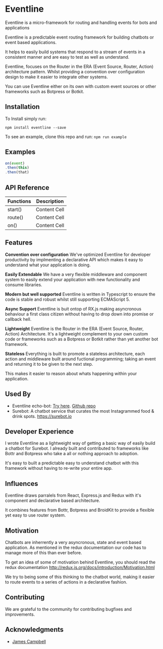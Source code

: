 # Eventline
Eventline is a micro-framework for routing and handling events for bots and applications

Eventline is a predictable event routing framework for building chatbots or event based applications.

It helps to easily build systems that respond to a stream of events in a consistent manner and are easy to test as well as understand.

Eventline, focuses on the Router in the ERA (Event Source, Router, Action) architecture pattern. Whilst providing a convention over configuration design to make it easier to integrate other systems.

You can use Eventline either on its own with custom event sources or other frameworks such as Botpress or Botkit.

## Installation
To Install simply run:

`npm install eventline --save`

To see an example, clone this repo and run:
`npm run example`

## Examples

```js
on(event)
.then(this)
.then(that)
```
## API Reference

| Functions     | Description   |
| ------------- | ------------- |
| start()       | Content Cell  |
| route()       | Content Cell  |
| on()          | Content Cell  |


## Features

**Convention over configuration**
We've optimized Eventline for developer productivity
by implmenting a declarative API which makes it easy to
understand what your application is doing.

**Easily Extendable**
We have a very flexible middleware and component system to
easily extend your application with new functionality and consume
libraries.

**Modern but well supported**
Eventline is written in Typescript to ensure
the code is stable and robust whilst still supporting ECMAScript 5.

**Async Support**
Eventline is buit ontop of RX.js making asyncronous
behaviour a first class citizen without having to drop down into
promise or callback hell.

**Lightweight**
Eventline is the Router in the ERA (Event Source, Router, Action) Architecture.
It's a lightweight complement to your own custom code or frameworks such as a Botpress or Botkit
rather than yet another bot framework.

**Stateless**
Everything is built to promote a stateless architecture, each action and middleware built
around fuctional programming; taking an event and returning it to be given to the next step.

This makes it easier to reason about whats happening within your application.

## Used By
- Eventline echo-bot: [Try here](https://facebook.com/Eventline-123597441623033/). [Github repo](https://github.com/surebot/eventline-messenger-bot)
- Surebot: A chatbot service that curates the most Instagrammed food & drink spots. https://surebot.io

## Developer Experience

I wrote Eventline as a lightweight way of getting a basic way of easily build a chatbot for Surebot. I already built and contributed to frameworks like Bottr and Botpress who take a
all or nothing approach to adoption.

It's easy to built a predictable easy to understand chatbot with this framework without having to re-write your entire app.

## Influences

Eventline draws parralels from React, Express.js and Redux with it's component and declarative based architecture.

It combines features from Bottr, Botpress and BroidKit to provide a flexible yet easy to use router system.

## Motivation

Chatbots are inherrently a very asyncronous, state and event based application.
As mentioned in the redux documentation our code has to manage more of this than ever before.

To get an idea of some of motivation behind Eventline, you should read the
redux documentation http://redux.js.org/docs/introduction/Motivation.html

We try to being some of this thinking to the chatbot world, making it easier to route
events to a series of actions in a declarative fashion.

## Contributing

We are grateful to the community for contributing bugfixes and improvements.

## Acknowledgments
- [James Campbell](https://github.com/jcampbell05)
